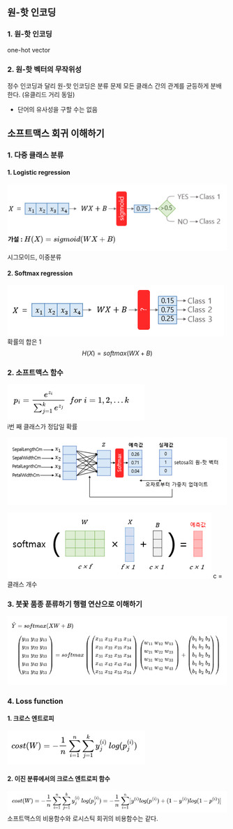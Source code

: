 ## 원-핫 인코딩

### 1. 원-핫 인코딩

one-hot vector

### 2. 원-핫 벡터의 무작위성

정수 인코딩과 달리 원-핫 인코딩은 분류 문제 모든 클래스 간의 관계를 균등하게 분배한다. (유클리드 거리 동일)

-   단어의 유사성을 구할 수는 없음

## 소프트맥스 회귀 이해하기

### 1. 다중 클래스 분류

#### 1. Logistic regression

![Alt text](image.png)
시그모이드, 이중분류

#### 2. Softmax regression

![Alt text](image-1.png)
확률의 합은 1
$$H(X)=softmax(WX+B)$$

### 2. 소프트맥스 함수

![Alt text](image-2.png)  
i번 째 클래스가 정답일 확률

![Alt text](image-4.png)

![Alt text](image-5.png)
c = 클래스 개수

### 3. 붓꽃 품종 푼류하기 행렬 연산으로 이해하기

![Alt text](image-6.png)

### 4. Loss function

#### 1. 크로스 엔트로피

![Alt text](image-7.png)

#### 2. 이진 분류에서의 크로스 엔트로피 함수

![Alt text](image-8.png)
소프트맥스의 비용함수와 로시스틱 회귀의 비용함수는 같다.
